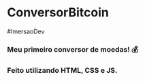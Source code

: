 # ConversorBitcoin
#ImersaoDev

### Meu primeiro conversor de moedas! :moneybag:
### Feito utilizando HTML, CSS e JS.
